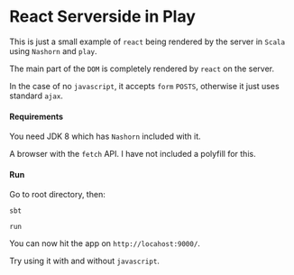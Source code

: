 # React Serverside in Play

This is just a small example of `react` being rendered by the server in `Scala` using `Nashorn` and `play`.

The main part of the `DOM` is completely rendered by `react` on the server.

In the case of no `javascript`, it accepts `form` `POSTS`, otherwise it just uses standard `ajax`.

#### Requirements

You need JDK 8 which has `Nashorn` included with it.

A browser with the `fetch` API. I have not included a polyfill for this.

#### Run

Go to root directory, then:

`sbt`

`run`

You can now hit the app on `http://locahost:9000/`.

Try using it with and without `javascript`.

